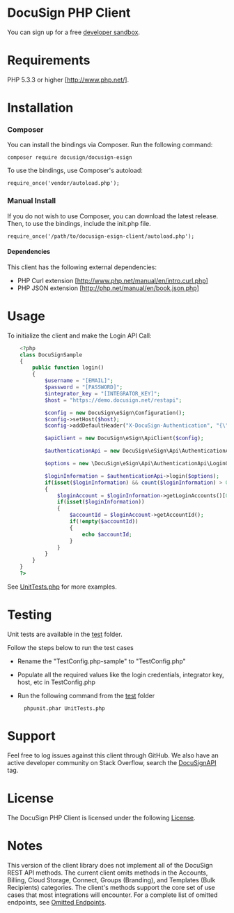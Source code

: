 # DocuSign PHP Client

You can sign up for a free [developer sandbox](https://www.docusign.com/developer-center).

Requirements
============

PHP 5.3.3 or higher [http://www.php.net/].

Installation
============

### Composer

You can install the bindings via Composer. Run the following command:  

	composer require docusign/docusign-esign

To use the bindings, use Composer's autoload:

	require_once('vendor/autoload.php');

### Manual Install 

If you do not wish to use Composer, you can download the latest release. Then, to use the bindings, include the init.php file.

	require_once('/path/to/docusign-esign-client/autoload.php');

#### Dependencies

This client has the following external dependencies: 

* PHP Curl extension [http://www.php.net/manual/en/intro.curl.php]
* PHP JSON extension [http://php.net/manual/en/book.json.php]

Usage
=====

To initialize the client and make the Login API Call:

```php
	<?php
	class DocuSignSample
	{
		public function login()
		{
			$username = "[EMAIL]";
			$password = "[PASSWORD]";
			$integrator_key = "[INTEGRATOR_KEY]";
			$host = "https://demo.docusign.net/restapi";

		 	$config = new DocuSign\eSign\Configuration();
		 	$config->setHost($host);
		 	$config->addDefaultHeader("X-DocuSign-Authentication", "{\"Username\":\"" . $username . "\",\"Password\":\"" . $password . "\",\"IntegratorKey\":\"" . $integrator_key . "\"}");

		 	$apiClient = new DocuSign\eSign\ApiClient($config);

		 	$authenticationApi = new DocuSign\eSign\Api\AuthenticationApi($apiClient);

			$options = new \DocuSign\eSign\Api\AuthenticationApi\LoginOptions();

		 	$loginInformation = $authenticationApi->login($options);
		 	if(isset($loginInformation) && count($loginInformation) > 0)
		 	{
		 		$loginAccount = $loginInformation->getLoginAccounts()[0];
		 		if(isset($loginInformation))
		 		{
		 			$accountId = $loginAccount->getAccountId();
		 			if(!empty($accountId))
		 			{
		 				echo $accountId;
		 			}
		 		}
		 	}
		}
	}
	?>
```

See [UnitTests.php](https://github.com/docusign/docusign-php-client/blob/master/test/UnitTests.php) for more examples.

Testing
=======

Unit tests are available in the [test](/test) folder. 

Follow the steps below to run the test cases

* Rename the "TestConfig.php-sample" to "TestConfig.php"
* Populate all the required values like the login credentials, integrator key, host, etc in TestConfig.php
* Run the following command from the [test](/test) folder 

        phpunit.phar UnitTests.php

Support
=======

Feel free to log issues against this client through GitHub.  We also have an active developer community on Stack Overflow, search the [DocuSignAPI](http://stackoverflow.com/questions/tagged/docusignapi) tag.

License
=======

The DocuSign PHP Client is licensed under the following [License](LICENSE).

Notes
=======

This version of the client library does not implement all of the DocuSign REST API methods. The current client omits methods in the Accounts, Billing, Cloud Storage, Connect, Groups (Branding), and Templates (Bulk Recipients) categories. The client's methods support the core set of use cases that most integrations will encounter. For a complete list of omitted endpoints, see [Omitted Endpoints](./omitted_endpoints.md). 

